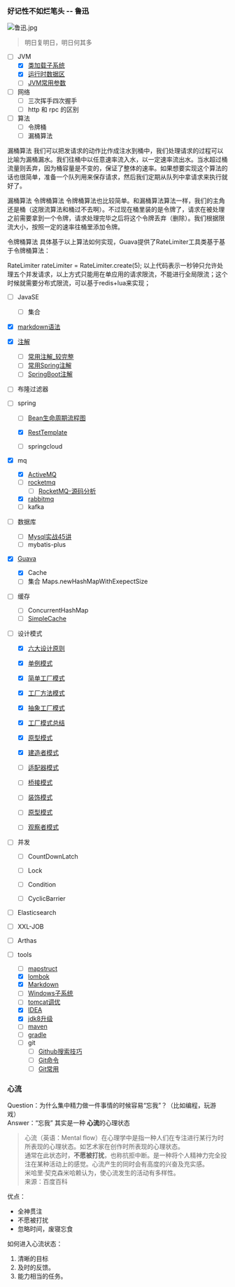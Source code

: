 ### 好记性不如烂笔头    --  鲁迅
![鲁迅.jpg](http://ww1.sinaimg.cn/large/005CzYvJgy1ge1php2eplj3073073t8s.jpg)
> 明日复明日，明日何其多

- [ ] JVM
    - [x] [类加载子系统](note/JVM/类加载子系统.md)
    - [x] [运行时数据区](note/JVM/运行时数据区.md)
    - [ ] [JVM常用参数](note/JVM/JVM常用参数.md)

- [ ] 网络
    - [ ] 三次挥手四次握手
    - [ ] http 和 rpc 的区别

- [ ] 算法
    - [ ] 令牌桶
    - [ ] 漏桶算法

漏桶算法
我们可以把发请求的动作比作成注水到桶中，我们处理请求的过程可以比喻为漏桶漏水。我们往桶中以任意速率流入水，以一定速率流出水。当水超过桶流量则丢弃，因为桶容量是不变的，保证了整体的速率。如果想要实现这个算法的话也很简单，准备一个队列用来保存请求，然后我们定期从队列中拿请求来执行就好了。


漏桶算法
令牌桶算法
令牌桶算法也比较简单。和漏桶算法算法一样，我们的主角还是桶（这限流算法和桶过不去啊）。不过现在桶里装的是令牌了，请求在被处理之前需要拿到一个令牌，请求处理完毕之后将这个令牌丢弃（删除）。我们根据限流大小，按照一定的速率往桶里添加令牌。


令牌桶算法
具体基于以上算法如何实现，Guava提供了RateLimiter工具类基于基于令牌桶算法：

RateLimiter rateLimiter = RateLimiter.create(5);
以上代码表示一秒钟只允许处理五个并发请求，以上方式只能用在单应用的请求限流，不能进行全局限流；这个时候就需要分布式限流，可以基于redis+lua来实现；



- [ ] JavaSE
  - [ ] 集合
- [x] [markdown语法](note/tools/Markdown.md)

- [x] [注解](note/java/annotation.md#注解)

  - [ ]  [常用注解_较完整](https://github.com/Snailclimb/JavaGuide/blob/master/docs/system-design/framework/spring/spring-annotations.md)
  - [ ]  [常用Spring注解](note/java/SpringAnnotation.md)
  - [ ]  [SpringBoot注解](note\java\SpringBoot注解.md)

- [ ] 布隆过滤器

- [ ] spring
    - [ ] [Bean生命周期流程图](note/spring/Bean生命周期流程图.md)
    - [x] [RestTemplate](demos/src/main/java/com/linhuanjie/spring/RestTemplateDemo.java#L7-L26)
    
    - [ ] springcloud

- [x] mq
  - [x] [ActiveMQ](note/mq/ActiveMQ.md#mqmessage-queue应用场景)
  - [ ] [rocketmq](note/mq/RocketMQ-01.md)
    - [ ] [RocketMQ-源码分析](note/mq/RocketMQ-03.md#2-源码分析)
  - [x] [rabbitmq](note/mq/RabbitMQ.md)
  - [ ] kafka

- [ ] 数据库
  - [ ] [Mysql实战45讲](note/MySQL45讲/README.md)
  - [ ] mybatis-plus

- [x] [Guava](demos/src/main/java/com/linhuanjie/guava/README.md)
  - [x] Cache
  - [ ] 集合 Maps.newHashMapWithExepectSize

- [ ] 缓存
    - [ ] ConcurrentHashMap
    - [ ] [SimpleCache](base/src/main/java/com/linhuanjie/common/utils/SimpleCache.java#L10-L118)

- [ ] 设计模式
  - [x] [六大设计原则](note/java/设计模式/六大设计原则.md)
  - [x] [单例模式](note/java/设计模式/单例模式.md)
  - [x] [简单工厂模式](note/java/设计模式/简单工厂模式.md)
  - [x] [工厂方法模式](note/java/设计模式/工厂方法模式.md)
  - [x] [抽象工厂模式](note/java/设计模式/抽象工厂模式.md)
  - [x] [工厂模式总结](note/java/设计模式/工厂模式总结.md)
  - [x] [原型模式](note/java/设计模式/原型模式.md)
  - [x] [建造者模式](note/java/设计模式/建造者模式.md)
  - [ ] [适配器模式](note/java/设计模式/适配器模式.md)
  - [ ] [桥接模式](note/java/设计模式/桥接模式.md)
  - [ ] [装饰模式](note/设计模式/装饰模式.md)
  - [ ] [原型模式]()
  - [ ] [观察者模式]()


- [ ] 并发
    - [ ] CountDownLatch
    - [ ] Lock
    - [ ] Condition
    - [ ] CyclicBarrier


- [ ] Elasticsearch

- [ ] XXL-JOB

- [ ] Arthas

- [ ] tools
    - [ ] [mapstruct](demos/src/main/java/com/linhuanjie/mapstruct/MapStructTest.java)
    - [x] [lombok](note/tools/lombok.md)
    - [x] [Markdown](note/tools/Markdown.md)
    - [ ] [Windows子系统](note/tools/Windows子系统.md)
    - [ ] [tomcat调优](note/tools/tomcat调优.md)
    - [x] [IDEA](note/tools/IDEA.md)
    - [x] [jdk8升级](note/tools/升级jdk8.md)
    - [ ] [maven](note/tools/maven.md)
    - [ ] [gradle](note/tools/gradle.md)
    - [ ] git
        - [ ] [Github搜索技巧](note/tools/git/Github搜索技巧.md)
        - [ ] [Git命令](note/tools/git/Git命令.md)
        - [ ] [Git常用](note/tools/git/Git常用.md)

### 心流
Question：为什么集中精力做一件事情的时候容易“忘我”？（比如编程，玩游戏）  
Answer：“忘我” 其实是一种 **心流**的心理状态
> 心流（英语：Mental flow）在心理学中是指一种人们在专注进行某行为时所表现的心理状态。如艺术家在创作时所表现的心理状态。  
> 通常在此状态时，**不愿被打扰**，也称抗拒中断。是一种将个人精神力完全投注在某种活动上的感觉。心流产生的同时会有高度的兴奋及充实感。  
> 米哈里·契克森米哈赖认为，使心流发生的活动有多样性。  
> 来源：百度百科

优点：
- 全神贯注
- 不愿被打扰
- 忽略时间，废寝忘食

如何进入心流状态：
1. 清晰的目标
2. 及时的反馈。
3. 能力相当的任务。


